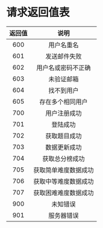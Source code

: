# 请求返回值表

返回值|说明
:-:|:-:
600|用户名重名
601|发送邮件失败
602|用户名或密码不正确
603|未验证邮箱
604|找不到用户
605|存在多个相同用户
700|用户注册成功
701|登陆成功
702|获取题目成功
703|数据更新成功
704|获取总分榜成功
705|获取简单难度数据成功
706|获取中等难度数据成功
707|获取困难难度数据成功
900|未知错误
901|服务器错误
